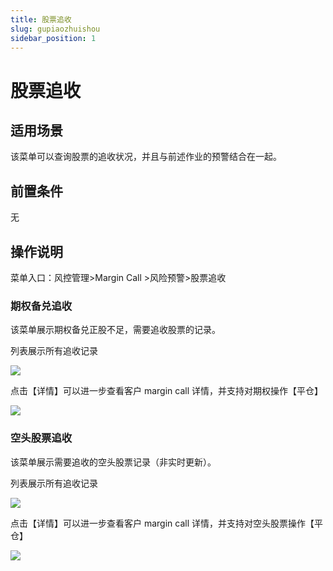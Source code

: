 ```yaml
---
title: 股票追收
slug: gupiaozhuishou
sidebar_position: 1
---
```



# 股票追收

## 适用场景

该菜单可以查询股票的追收状况，并且与前述作业的预警结合在一起。

## 前置条件

无

## 操作说明

菜单入口：风控管理&gt;Margin Call &gt;风险预警&gt;股票追收

### 期权备兑追收

该菜单展示期权备兑正股不足，需要追收股票的记录。

列表展示所有追收记录

<img src="/assets/IG5rbIjM8oBaBoxqvZYcIAtSntC.png" src-width="3216" src-height="576" align="center"/>

点击【详情】可以进一步查看客户 margin call 详情，并支持对期权操作【平仓】

<img src="/assets/EyqBbTz9ao9FbtxVtQtc3HY2nXf.png" src-width="3262" src-height="1626" align="center"/>

### 空头股票追收

该菜单展示需要追收的空头股票记录（非实时更新）。

列表展示所有追收记录

<img src="/assets/XXFabwcZhoLJcextJ2hcO87lnEg.png" src-width="3234" src-height="720" align="center"/>

点击【详情】可以进一步查看客户 margin call 详情，并支持对空头股票操作【平仓】

<img src="/assets/A5TQbDYIpo2hu2x0oyIcx6zGngb.png" src-width="3252" src-height="1608" align="center"/>

